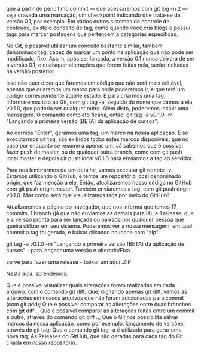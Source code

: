 que a partir do penúltimo commit — que acessaremos com git log -n 2 — seja cravada uma marcação, um checkpoint indicando que trata-se da versão 0.1, por exemplo. Em vários outros sistemas de controle de conteúdo, existe o conceito de tag, como quando você cria blogs e possui tags para marcar postagens que pertencem a categorias específicas.

No Git, é possível utilizar um conceito bastante similar, também denominado tag, capaz de marcar um ponto na aplicação que não pode ser modificado, fixo. Assim, após ser lançada, a versão 0.1 nunca deixará de ser a versão 0.1, e quaisquer alterações que forem feitas nela, serão incluídas na versão posterior.

Isso não quer dizer que faremos um código que não será mais editável, apenas que criaremos um marco para onde poderemos ir, e que terá um código correspondente àquele estado. E para criarmos uma tag, informaremos isto ao Git, com git tag -a, seguido do nome que damos a ela, v0.1.0, que poderia ser qualquer outro. Além disto, poderemos incluir uma mensagem. O comando completo ficaria, então: git tag -a v0.1.0 -m "Lançando a primeira versão (BETA) da aplicação de cursos".

Ao darmos "Enter", geramos uma tag, um marco na nossa aplicação. E se executarmos git tag, são exibidos todos estes marcos disponíveis, que no caso por enquanto se resume a apenas um. Já sabemos que é possível fazer push de master, ou de qualquer outra branch, como com git push local master e depois git push local v0.1.0 para enviarmos a tag ao servidor.

Para nos lembrarmos de um detalhe, vamos executar git remote -v. Estamos utilizando o GitHub, e temos um repositório local denominado origin, que faz menção a ele. Então, atualizaremos nosso código no GitHub com git push origin master. Também enviaremos a tag, com git push origin v0.1.0. Mas como será que visualizamos tags por meio do GitHub?

Atualizaremos a página do navegador, que nos informa que temos 17 commits, 1 branch (já que não enviamos as demais para lá), e 1 release, que é a versão pronta para ser lançada ou baixada por qualquer pessoa que queira utilizar em seu sistema. Poderemos ver a nossa mensagem, em qual commit a tag foi gerada, e baixar clicando no ícone com "zip".



git tag -a v0.1.0 -m "Lançando a primeira versão (BETA) da aplicação de cursos" - para lançcar uma versão n alterada/Fixa


serve para fazer uma release - baixar um aqui .ZIP


Nesta aula, aprendemos:

Que é possível visualizar quais alterações foram realizadas em cada arquivo, com o comando git diff;
Que, digitando apenas git diff, vemos as alterações em nossos arquivos que não foram adicionadas para commit (com git add);
Que é possível comparar as alterações entre duas branches com git diff <branch1>..<branch2>
Que é possível comparar as alterações feitas entre um commit e outro, através do comando git diff <commit1>..<commit2>;
Que o Git nos possibilita salvar marcos da nossa aplicação, como por exemplo, lançamento de versões, através do git tag;
Que o comando git tag -a é utilizado para gerar uma nova tag;
As Releases do GitHub, que são geradas para cada tag do Git criada em nosso repositório.